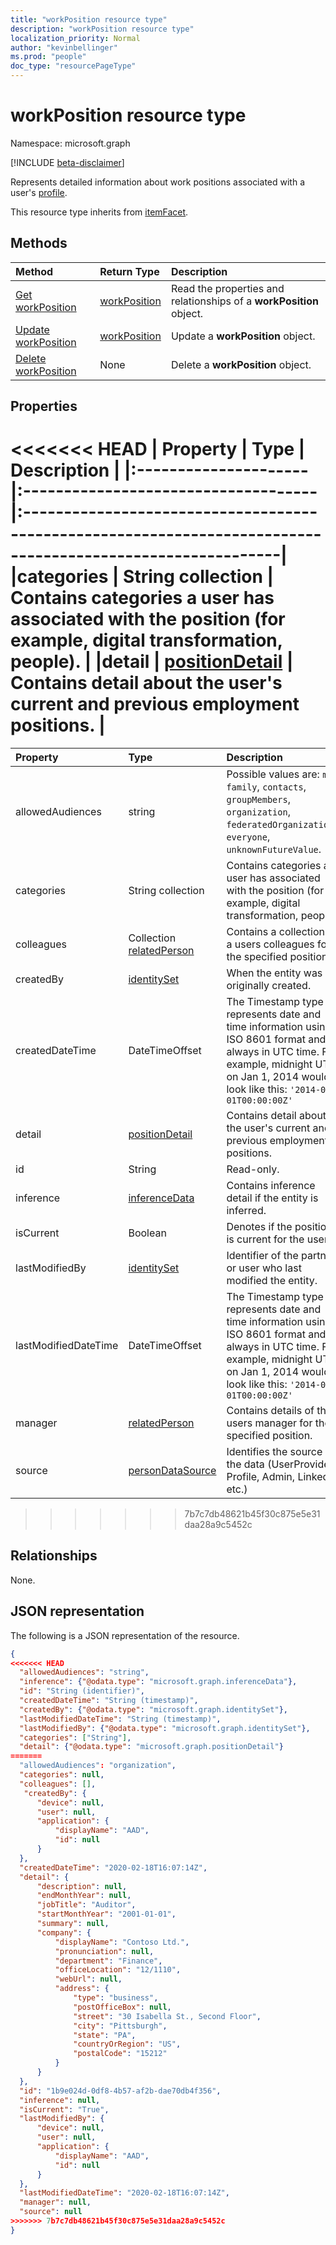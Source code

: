```yaml
---
title: "workPosition resource type"
description: "workPosition resource type"
localization_priority: Normal
author: "kevinbellinger"
ms.prod: "people"
doc_type: "resourcePageType"
---
```


# workPosition resource type

Namespace: microsoft.graph

[!INCLUDE [beta-disclaimer](../../includes/beta-disclaimer.md)]

Represents detailed information about work positions associated with a user's [profile](profile.md).

This resource type inherits from [itemFacet](itemfacet.md).

## Methods

| Method                                                      | Return Type                     | Description                                                         |
|:------------------------------------------------------------|:--------------------------------|:--------------------------------------------------------------------|
| [Get workPosition](../api/workposition-get.md)              | [workPosition](workposition.md) | Read the properties and relationships of a **workPosition** object. |
| [Update workPosition](../api/workposition-update.md)        | [workPosition](workposition.md) | Update a **workPosition** object.                                   |
| [Delete workPosition](../api/workposition-delete.md)        | None                            | Delete a **workPosition** object.                                   |

## Properties

<<<<<<< HEAD
| Property             | Type                                | Description                                                                                                |
|:---------------------|:------------------------------------|:-----------------------------------------------------------------------------------------------------------|
|categories            | String collection                   | Contains categories a user has associated with the position (for example, digital transformation, people). |
|detail                | [positionDetail](positiondetail.md) | Contains detail about the user's current and previous employment positions.                                |
=======
| Property             | Type                                        | Description                                                                                                                                                                                     |
|:---------------------|:--------------------------------------------|:------------------------------------------------------------------------------------------------------------------------------------------------------------------------------------------------|
|allowedAudiences      |string                                       | Possible values are: `me`, `family`, `contacts`, `groupMembers`, `organization`, `federatedOrganizations`, `everyone`, `unknownFutureValue`.                                                    |
|categories            |String collection                            | Contains categories a user has associated with the position (for example, digital transformation, people).                                                                                      |
|colleagues            |Collection [relatedPerson](relatedperson.md) | Contains a collection of a users colleagues for the specified position.                                                                                                                         |
|createdBy             |[identitySet](identityset.md)                | When the entity was originally created.                                                                                                                                                         |
|createdDateTime       |DateTimeOffset                               | The Timestamp type represents date and time information using ISO 8601 format and is always in UTC time. For example, midnight UTC on Jan 1, 2014 would look like this: `'2014-01-01T00:00:00Z'`|
|detail                |[positionDetail](positiondetail.md)          | Contains detail about the user's current and previous employment positions.                                                                                                                     |
|id                    |String                                       | Read-only.                                                                                                                                                                                      |
|inference             |[inferenceData](inferencedata.md)            | Contains inference detail if the entity is inferred.                                                                                                                                            |
|isCurrent             |Boolean                                      | Denotes if the position is current for the user.                                                                                                                                                |
|lastModifiedBy        |[identitySet](identityset.md)                | Identifier of the partner or user who last modified the entity.                                                                                                                                 |
|lastModifiedDateTime  |DateTimeOffset                               | The Timestamp type represents date and time information using ISO 8601 format and is always in UTC time. For example, midnight UTC on Jan 1, 2014 would look like this: `'2014-01-01T00:00:00Z'`|
|manager               |[relatedPerson](relatedperson.md)            | Contains details of the users manager for the specified position.                                                                                                                               |
|source                |[personDataSource](persondatasource.md)      | Identifies the source of the data (UserProvided, Profile, Admin, LinkedIn etc.)                                                                                                                 |
>>>>>>> 7b7c7db48621b45f30c875e5e31daa28a9c5452c

## Relationships

None.

## JSON representation

The following is a JSON representation of the resource.

<!-- {
  "blockType": "resource",
  "optionalProperties": [

  ],
  "@odata.type": "microsoft.graph.workPosition",
  "baseType": "microsoft.graph.itemfacet",
  "keyProperty": "id" 
}-->

```json
{
<<<<<<< HEAD
  "allowedAudiences": "string",
  "inference": {"@odata.type": "microsoft.graph.inferenceData"},
  "id": "String (identifier)",
  "createdDateTime": "String (timestamp)",
  "createdBy": {"@odata.type": "microsoft.graph.identitySet"},
  "lastModifiedDateTime": "String (timestamp)",
  "lastModifiedBy": {"@odata.type": "microsoft.graph.identitySet"},
  "categories": ["String"],
  "detail": {"@odata.type": "microsoft.graph.positionDetail"}
=======
  "allowedAudiences": "organization",
  "categories": null,
  "colleagues": [],
   "createdBy": {
      "device": null,
      "user": null,
      "application": {
          "displayName": "AAD",
          "id": null
      }
  },
  "createdDateTime": "2020-02-18T16:07:14Z",
  "detail": {
      "description": null,
      "endMonthYear": null,
      "jobTitle": "Auditor",
      "startMonthYear": "2001-01-01",
      "summary": null,
      "company": {
          "displayName": "Contoso Ltd.",
          "pronunciation": null,
          "department": "Finance",
          "officeLocation": "12/1110",
          "webUrl": null,
          "address": {
              "type": "business",
              "postOfficeBox": null,
              "street": "30 Isabella St., Second Floor",
              "city": "Pittsburgh",
              "state": "PA",
              "countryOrRegion": "US",
              "postalCode": "15212"
          }
      }
  },
  "id": "1b9e024d-0df8-4b57-af2b-dae70db4f356",
  "inference": null,
  "isCurrent": "True",
  "lastModifiedBy": {
      "device": null,
      "user": null,
      "application": {
          "displayName": "AAD",
          "id": null
      }
  },
  "lastModifiedDateTime": "2020-02-18T16:07:14Z",
  "manager": null,
  "source": null
>>>>>>> 7b7c7db48621b45f30c875e5e31daa28a9c5452c
}
```

<!-- uuid: 16cd6b66-4b1a-43a1-adaf-3a886856ed98
2019-02-04 14:57:30 UTC -->
<!-- {
  "type": "#page.annotation",
  "description": "workPosition resource",
  "keywords": "",
  "section": "documentation",
  "tocPath": ""
}-->
